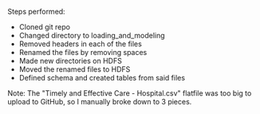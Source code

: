 Steps performed:

 - Cloned git repo
 - Changed directory to loading_and_modeling
 - Removed headers in each of the files
 - Renamed the files by removing spaces
 - Made new directories on HDFS
 - Moved the renamed files to HDFS 
 - Defined schema and created tables from said files

Note:
The "Timely and Effective Care - Hospital.csv" flatfile was too big to upload to GitHub, so I manually broke down to 3 pieces.

